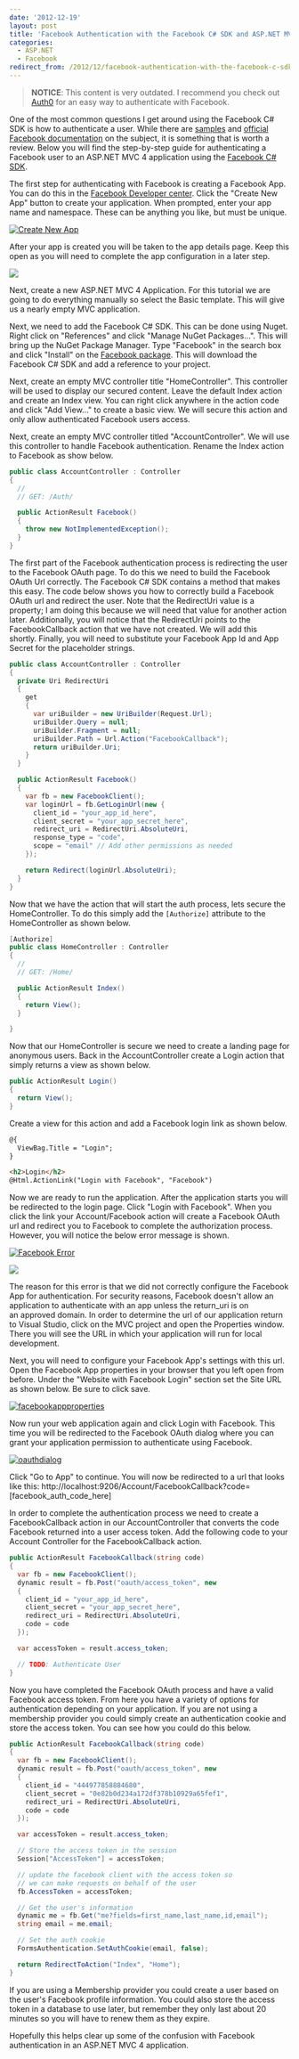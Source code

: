 ```yaml
---
date: '2012-12-19'
layout: post
title: 'Facebook Authentication with the Facebook C# SDK and ASP.NET MVC 4'
categories:
  - ASP.NET
  - Facebook
redirect_from: /2012/12/facebook-authentication-with-the-facebook-c-sdk-and-asp-net-mvc-4/
---
```


> **NOTICE**: This content is very outdated. I recommend you check out [Auth0](https://auth0.com/docs/quickstart/webapp/aspnet/) for an easy way to authenticate with Facebook.

One of the most common questions I get around using the Facebook C# SDK is how to authenticate a user. While there are [samples](https://github.com/facebook-csharp-sdk/facebook-aspnet-sample) and [official Facebook documentation](https://developers.facebook.com/docs/concepts/login/) on the subject, it is something that is worth a review. Below you will find the step-by-step guide for authenticating a Facebook user to an ASP.NET MVC 4 application using the [Facebook C# SDK](http://facebooksdk.net).

The first step for authenticating with Facebook is creating a Facebook App. You can do this in the [Facebook Developer center](https://developers.facebook.com/apps). Click the "Create New App" button to create your application. When prompted, enter your app name and namespace. These can be anything you like, but must be unique.

[![Create New App](/images/2012/12/createnewapp.png)](/images/2012/12/createnewapp.png)

After your app is created you will be taken to the app details page. Keep this open as you will need to complete the app configuration in a later step.

<img src="/images/2012/12/basictemplate.png" class="left" />

Next, create a new ASP.NET MVC 4 Application. For this tutorial we are going to do everything manually so select the Basic template. This will give us a nearly empty MVC application.

Next, we need to add the Facebook C# SDK. This can be done using Nuget. Right click on "References" and click "Manage NuGet Packages...". This will bring up the NuGet Package Manager. Type "Facebook" in the search box and click "Install" on the [Facebook package](http://nuget.org/packages/facebook). This will download the Facebook C# SDK and add a reference to your project.

Next, create an empty MVC controller title "HomeController". This controller will be used to display our secured content. Leave the default Index action and create an Index view. You can right click anywhere in the action code and click "Add View..." to create a basic view. We will secure this action and only allow authenticated Facebook users access.

Next, create an empty MVC controller titled "AccountController". We will use this controller to handle Facebook authentication. Rename the Index action to Facebook as show below.

```cs
public class AccountController : Controller
{
  //
  // GET: /Auth/

  public ActionResult Facebook()
  {
    throw new NotImplementedException();
  }
}
```

The first part of the Facebook authentication process is redirecting the user to the Facebook OAuth page. To do this we need to build the Facebook OAuth Url correctly. The Facebook C# SDK contains a method that makes this easy. The code below shows you how to correctly build a Facebook OAuth url and redirect the user. Note that the RedirectUri value is a property; I am doing this because we will need that value for another action later. Additionally, you will notice that the RedirectUri points to the FacebookCallback action that we have not created. We will add this shortly. Finally, you will need to substitute your Facebook App Id and App Secret for the placeholder strings.

```cs
public class AccountController : Controller
{
  private Uri RedirectUri
  {
    get
    {
      var uriBuilder = new UriBuilder(Request.Url);
      uriBuilder.Query = null;
      uriBuilder.Fragment = null;
      uriBuilder.Path = Url.Action("FacebookCallback");
      return uriBuilder.Uri;
    }
  }

  public ActionResult Facebook()
  {
    var fb = new FacebookClient();
    var loginUrl = fb.GetLoginUrl(new {
      client_id = "your_app_id_here",
      client_secret = "your_app_secret_here",
      redirect_uri = RedirectUri.AbsoluteUri,
      response_type = "code",
      scope = "email" // Add other permissions as needed
    });

    return Redirect(loginUrl.AbsoluteUri);
  }
}
```

Now that we have the action that will start the auth process, lets secure the HomeController. To do this simply add the `[Authorize]` attribute to the HomeController as shown below.

```cs
[Authorize]
public class HomeController : Controller
{
  //
  // GET: /Home/

  public ActionResult Index()
  {
    return View();
  }

}
```

Now that our HomeController is secure we need to create a landing page for anonymous users. Back in the AccountController create a Login action that simply returns a view as shown below.

```cs
public ActionResult Login()
{
  return View();
}
```

Create a view for this action and add a Facebook login link as shown below.

```html
@{
  ViewBag.Title = "Login";
}

<h2>Login</h2>
@Html.ActionLink("Login with Facebook", "Facebook")
```

Now we are ready to run the application. After the application starts you will be redirected to the login page. Click "Login with Facebook". When you click the link your Account/Facebook action will create a Facebook OAuth url and redirect you to Facebook to complete the authorization process. However, you will notice the below error message is shown.

[![Facebook Error](/images/2012/12/facebookerror.png)](/images/2012/12/facebookerror.png)

<img src="/images/2012/12/urlproperties.png" class="left" />

The reason for this error is that we did not correctly configure the Facebook App for authentication. For security reasons, Facebook doesn't allow an application to authenticate with an app unless the return_uri is on an approved domain. In order to determine the url of our application return to Visual Studio, click on the MVC project and open the Properties window. There you will see the URL in which your application will run for local development.

Next, you will need to configure your Facebook App's settings with this url. Open the Facebook App properties in your browser that you left open from before. Under the "Website with Facebook Login" section set the Site URL as shown below. Be sure to click save.

[![facebookappproperties](/images/2012/12/facebookappproperties.png)](/images/2012/12/facebookappproperties.png)

Now run your web application again and click Login with Facebook. This time you will be redirected to the Facebook OAuth dialog where you can grant your application permission to authenticate using Facebook.

[![oauthdialog](/images/2012/12/oauthdialog.png)](/images/2012/12/oauthdialog.png)

Click "Go to App" to continue. You will now be redirected to a url that looks like this: http://localhost:9206/Account/FacebookCallback?code=[facebook_auth_code_here]

In order to complete the authentication process we need to create a FacebookCallback action in our AccountController that converts the code Facebook returned into a user access token. Add the following code to your Account Controller for the FacebookCallback action.

```cs
public ActionResult FacebookCallback(string code)
{
  var fb = new FacebookClient();
  dynamic result = fb.Post("oauth/access_token", new
  {
    client_id = "your_app_id_here",
    client_secret = "your_app_secret_here",
    redirect_uri = RedirectUri.AbsoluteUri,
    code = code
  });

  var accessToken = result.access_token;

  // TODO: Authenticate User
}
```

Now you have completed the Facebook OAuth process and have a valid Facebook access token. From here you have a variety of options for authentication depending on your application. If you are not using a membership provider you could simply create an authentication cookie and store the access token. You can see how you could do this below.

```cs
public ActionResult FacebookCallback(string code)
{
  var fb = new FacebookClient();
  dynamic result = fb.Post("oauth/access_token", new
  {
    client_id = "444977858884680",
    client_secret = "0e82b0d234a172df378b10929a65fef1",
    redirect_uri = RedirectUri.AbsoluteUri,
    code = code
  });

  var accessToken = result.access_token;

  // Store the access token in the session
  Session["AccessToken"] = accessToken;

  // update the facebook client with the access token so
  // we can make requests on behalf of the user
  fb.AccessToken = accessToken;

  // Get the user's information
  dynamic me = fb.Get("me?fields=first_name,last_name,id,email");
  string email = me.email;

  // Set the auth cookie
  FormsAuthentication.SetAuthCookie(email, false);

  return RedirectToAction("Index", "Home");
}
```

If you are using a Membership provider you could create a user based on the user's Facebook profile information. You could also store the access token in a database to use later, but remember they only last about 20 minutes so you will have to renew them as they expire.

Hopefully this helps clear up some of the confusion with Facebook authentication in an ASP.NET MVC 4 application.


